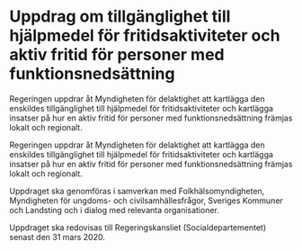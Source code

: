 # Uppdrag om tillgänglighet till hjälpmedel för fritidsaktiviteter och aktiv fritid för personer med funktionsnedsättning

Regeringen uppdrar åt Myndigheten för delaktighet att kartlägga den enskildes tillgänglighet till hjälpmedel för fritidsaktiviteter och kartlägga insatser på hur en aktiv fritid för personer med funktionsnedsättning främjas lokalt och regionalt.

Regeringen uppdrar åt Myndigheten för delaktighet att kartlägga den enskildes tillgänglighet till hjälpmedel för fritidsaktiviteter och kartlägga insatser på hur en aktiv fritid för personer med funktionsnedsättning främjas lokalt och regionalt.

Uppdraget ska genomföras i samverkan med Folkhälsomyndigheten, Myndigheten för ungdoms- och civilsamhällesfrågor, Sveriges Kommuner och Landsting och i dialog med relevanta organisationer.

Uppdraget ska redovisas till Regeringskansliet (Socialdepartementet) senast den 31 mars 2020.

